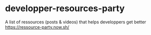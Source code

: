 # developper-resources-party
A list of ressources (posts &amp; videos) that helps developpers get better
https://ressource-party.now.sh/
